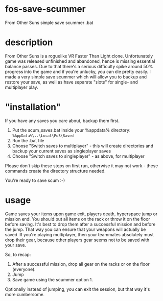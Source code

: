 # fos-save-scummer
From Other Suns simple save scummer .bat

# description
From Other Suns is a roguelike VR Faster Than Light clone. Unfortunately game was released unfinished and abandoned, hence is missing essential balance passes. Due to that there's a serious difficulty spike around 50% progress into the game and if you're unlucky, you can die pretty easily. I made a very simple save scummer which will allow you to backup and restore your save, as well as have separate "slots" for single- and multiplayer play.

# "installation"

If you have any saves you care about, backup them first.

1. Put the scum_saves.bat inside your %appdata% directory: `%AppData%\..\Local\FoS\Saved`
2. Run the .bat file
3. Choose "Switch saves to multiplayer" - this will create directories and backup your current saves as singleplayer saves
4. Choose "Switch saves to singleplayer" - as above, for multiplayer

Please don't skip these steps on first run, otherwise it may not work - these commands create the directory structure needed.

You're ready to save scum :-)

# usage
Game saves your items upon game exit, players death, hyperspace jump or mission end. You should put all items on the rack or throw it on the floor before saving. It's best to drop them after a successful mission and before the jump. That way you can ensure that your weapons will actually be saved. If you're playing multiplayer, then your teammates absolutely must drop their gear, because other players gear seems not to be saved with your save.

So, to recap:
1. After a successful mission, drop all gear on the racks or on the floor (everyone).
2. Jump
3. Save game using the scummer option 1.

Optionally instead of jumping, you can exit the session, but that way it's more cumbersome.
